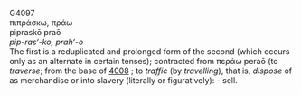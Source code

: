<body>
  <p>G4097<br>  πιπράσκω, πράω  <br> pipraskō  praō  <br><i>pip-ras‘-ko,</i> <i>prah‘-o </i><br>The first is a reduplicated and prolonged form of the second (which occurs only as an alternate in certain tenses); contracted from   περάω    peraō   (to <i>traverse</i>; from the base of <a href="g4008.htm">4008</a> ; to <i>traffic</i> (by <i>travelling</i>), that is, <i>dispose</i> of as merchandise or into slavery (literally or figuratively): - sell.<br></p>
 </body>